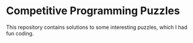 # Competitive Programming Puzzles

This repository contains solutions to some interesting puzzles, which I had fun coding.
